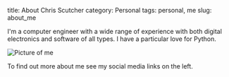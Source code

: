 title: About Chris Scutcher
category: Personal
tags: personal, me
slug: about_me

<script type="application/ld+json">
{ "@context" : "http://schema.org",
  "@type" : "Person",
  "name" : "Chris Scutcher",
  "url" : "http://www.ninebysix.co.uk/pages/about_me.md",
  "sameAs" : [
    'https://github.com/cscutcher',
    'https://uk.linkedin.com/in/cscutcher',
    'https://plus.google.com/+ChrisScutcher',
    'https://steamcommunity.com/id/zoolie/',
    'https://www.facebook.com/ninebysix',
  ]
}
</script> 

I'm a computer engineer with a wide range of experience with both digital electronics and software
of all types.  I have a particular love for Python.

![Picture of me]({filename}/images/goggles.jpg)

To find out more about me see my social media links on the left. 
